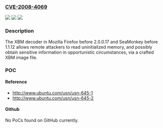 ### [CVE-2008-4069](https://cve.mitre.org/cgi-bin/cvename.cgi?name=CVE-2008-4069)
![](https://img.shields.io/static/v1?label=Product&message=n%2Fa&color=blue)
![](https://img.shields.io/static/v1?label=Version&message=%3D%20n%2Fa%20&color=brighgreen)
![](https://img.shields.io/static/v1?label=Vulnerability&message=n%2Fa&color=brighgreen)

### Description

The XBM decoder in Mozilla Firefox before 2.0.0.17 and SeaMonkey before 1.1.12 allows remote attackers to read uninitialized memory, and possibly obtain sensitive information in opportunistic circumstances, via a crafted XBM image file.

### POC

#### Reference
- http://www.ubuntu.com/usn/usn-645-1
- http://www.ubuntu.com/usn/usn-645-2

#### Github
No PoCs found on GitHub currently.

